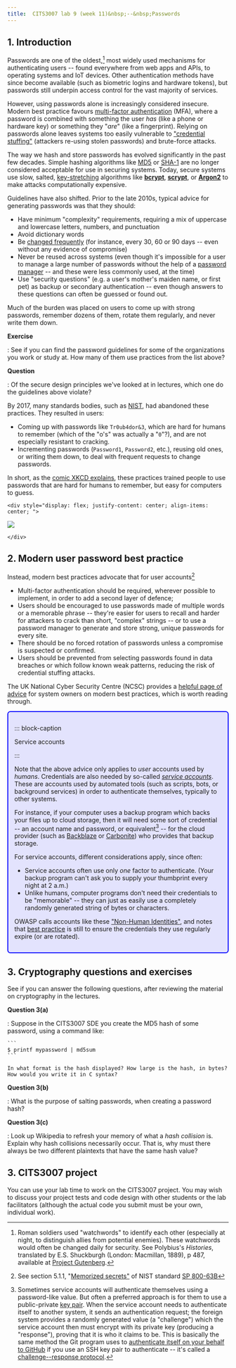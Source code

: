 ```yaml
---
title:  CITS3007 lab 9 (week 11)&nbsp;--&nbsp;Passwords
---
```


## 1. Introduction

Passwords are one of the oldest,[^age] most widely used mechanisms for authenticating users -- found
everywhere from web apps and APIs, to operating systems and IoT devices. Other authentication
methods have since become available (such as biometric logins and hardware tokens), but
passwords still underpin access control for the vast majority of services.

[^age]: Roman soldiers used "watchwords" to identify each other (especially at night, to
  distinguish allies from potential enemies). These watchwords would often be changed daily for
  security. See Polybius's *Histories*, translated by E.S. Shuckburgh (London: Macmillan,
  1889), p 487, available at [Project
  Gutenberg](https://www.gutenberg.org/files/44125/44125-h/44125-h.htm#Page_487).



However, using passwords alone is increasingly considered insecure. Modern best practice
favours [multi-factor authentication][mfa] (MFA), where a password is combined with
something the user *has* (like a phone or hardware key) or something they "*are*" (like a
fingerprint). Relying on passwords alone leaves systems too easily vulnerable to
["credential stuffing"][cs] (attackers re-using stolen passwords) and brute-force attacks.

[mfa]: https://en.wikipedia.org/wiki/Multi-factor_authentication
[cs]: https://en.wikipedia.org/wiki/Credential_stuffing

The way we hash and store passwords has evolved significantly in the past few decades.
Simple hashing algorithms like [MD5][md5] or [SHA-1][sha1] are no longer considered
acceptable for use in securing systems. Today, secure systems use slow, salted,
[key-stretching][ks]
algorithms like **[bcrypt][bcrypt]**, **[scrypt][scrypt]**, or **[Argon2][argon2]** to make
attacks computationally expensive.

Guidelines have also shifted. Prior to the late 2010s, typical advice for generating
passwords was that they should:

- Have minimum "complexity" requirements, requiring a mix of uppercase and lowercase
  letters, numbers, and punctuation
- Avoid dictionary words
- Be [changed frequently][passpol] (for instance, every 30, 60 or 90 days -- even without any evidence
  of compromise)
- Never be reused across systems (even though it's impossible for a user to manage a large
  number of passwords without the help of a [password manager][pm] -- and these were less
  commonly used, at the time)
- Use "security questions" (e.g. a user's mother's maiden name, or first pet) as backup or
  secondary authentication -- even though answers to these questions can often be guessed or
  found out.

[pm]: https://en.wikipedia.org/wiki/Password_manager
[passpol]: https://en.wikipedia.org/wiki/Password_policy

Much of the burden was placed on users to come up with strong passwords, remember dozens of
them, rotate them regularly, and never write them down.

**Exercise**

:   See if you can find the password guidelines for some of the organizations
    you work or study at. How many of them use practices from the list above?

**Question**

:   Of the secure design principles we've looked at in lectures, which one
    do the guidelines above violate?




By 2017, many standards bodies, such as [NIST][nist], had abandoned these practices.
They resulted in users:

- Coming up with passwords like `Tr0ub4dor&3`, which are hard for humans to remember (which
  of the "o's" was actually a "`0`"?), and are not especially resistant to cracking.
- Incrementing passwords (`Password1`, `Password2`, etc.), reusing old ones, or writing them
  down, to deal with frequent requests to change passwords.

In short, as the [comic XKCD explains][xkcd], these practices trained people to use
passwords that are hard for humans to remember, but easy for computers to guess.

[nist]: https://www.nist.gov
[xkcd]: https://xkcd.com/936/

```{=html}
<div style="display: flex; justify-content: center; align-items: center; ">
```

[![](https://imgs.xkcd.com/comics/password_strength.png)](https://xkcd.com/936/)

```{=html}
</div>
```

## 2. Modern user password best practice

Instead, modern best practices advocate that for user accounts[^password-recs]

- Multi-factor authentication should be required, wherever possible to implement,
  in order to add a second layer of defence;
- Users should be encouraged to use passwords made of multiple words or a memorable phrase --
  they're easier for users to recall and harder for attackers to crack than short, "complex"
  strings -- or to use a password manager to generate and store strong, unique passwords for
  every site.
- There should be no forced rotation of passwords unless a compromise is suspected or confirmed.
- Users should be prevented from selecting passwords found in data breaches or which follow
  known weak patterns, reducing the risk of credential stuffing attacks.

[^password-recs]: See section 5.1.1, "[Memorized secrets"][memsec] of NIST standard
  [SP 800-63B][nist-std]

The UK National Cyber Security Centre (NCSC) provides a [helpful page of
advice][ncsc-advice] for system owners on modern best practices, which is worth reading
through.

[ncsc-advice]: https://www.ncsc.gov.uk/collection/passwords/updating-your-approach#PasswordGuidance:UpdatingYourApproach-Don'tenforceregularpasswordexpiry

<div style="border: solid 2pt blue; background-color: hsla(241, 100%,50%, 0.1); padding: 1em; border-radius: 5pt; margin-top: 1em;">

::: block-caption

Service accounts

:::

Note that the above advice only applies to *user* accounts used by
*humans*. Credentials are also needed by so-called [*service accounts*][serv-acc]. These
are accounts used by automated tools (such as scripts, bots, or background services) in
order to authenticate themselves, typically to other systems.

For instance, if your computer uses a backup program which backs your files up
to cloud storage, then it will need some sort of credential -- an account name and
password, or equivalent[^serv-creds] -- for the cloud provider (such as [Backblaze][bb]
or [Carbonite][carb]) who provides that backup storage.

[bb]: https://www.backblaze.com
[carb]: https://www.carbonite.com

For service accounts, different considerations apply, since often:

- Service accounts often use only _one_ factor to authenticate. (Your backup program can't
  ask you to supply your thumbprint every night at 2 a.m.)
- Unlike humans, computer programs don't need their credentials to be "memorable" -- they can just
  as easily use a completely randomly generated string of bytes or characters.

OWASP calls accounts like these
["Non-Human Identities"][nhi], and notes that [best practice][service-rot] is still to
ensure the credentials they use regularly expire (or are rotated).

</div>

[^serv-creds]: Sometimes service accounts will authenticate themselves using a password-like
  value. But often a preferred approach is for them to use a public-private [key pair][kp].
  When the service account needs to authenticate itself to another system, it sends an
  authentication request; the foreign system provides a randomly generated value (a
  "challenge") which the service account then must encrypt with its private key (producing a
  "response"), proving that it is who it claims to be.  This is basically the same method the
  Git program uses to [authenticate itself on your behalf to GitHub][github-challenge] if
  you use an SSH key pair to authenticate -- it's called a [challenge--response protocol][cprot].

[memsec]: https://pages.nist.gov/800-63-3/sp800-63b.html#memsecret
[nist-std]: https://pages.nist.gov/800-63-3/sp800-63b.html
[serv-acc]: https://en.wikipedia.org/wiki/Service_account
[nhi]: https://owasp.org/www-project-non-human-identities-top-10/2025/
[service-rot]: https://owasp.org/www-project-non-human-identities-top-10/2025/7-long-lived-secrets/
[kp]: https://en.wiktionary.org/wiki/keypair
[github-challenge]: https://medium.com/@mehul25/how-github-ssh-keys-work-25dcd2452512
[cprot]: https://csrc.nist.gov/glossary/term/challenge_response_protocol


[md5]: https://en.wikipedia.org/wiki/MD5
[sha1]: https://en.wikipedia.org/wiki/SHA-1
[ks]: https://en.wikipedia.org/wiki/Key_stretching
[bcrypt]: https://en.wikipedia.org/wiki/Bcrypt
[scrypt]: https://en.wikipedia.org/wiki/Scrypt
[argon2]: https://en.wikipedia.org/wiki/Argon2

## 3. Cryptography questions and exercises

See if you can answer the following questions, after reviewing the material on cryptography
in the lectures.

**Question 3(a)**

:   Suppose in the CITS3007 SDE you create the MD5 hash of some password, using a command like:

    ```
    $ printf mypassword | md5sum
    ```

    In what format is the hash displayed? How large is the hash, in bytes?
    How would you write it in C syntax?



**Question 3(b)**

:   What is the purpose of salting passwords, when creating a password hash?



**Question 3(c)**

:   Look up Wikipedia to refresh your memory of what a *hash collision* is. Explain why hash
    collisions necessarily occur. That is, why must there always be two different plaintexts
    that have the same hash value?



## 3. CITS3007 project

You can use your lab time to work on the CITS3007 project. You may wish to discuss your
project tests and code design with other students or the lab facilitators (although the
actual code you submit must be your own, individual work).

<!-- vim: syntax=markdown tw=92 :
-->
